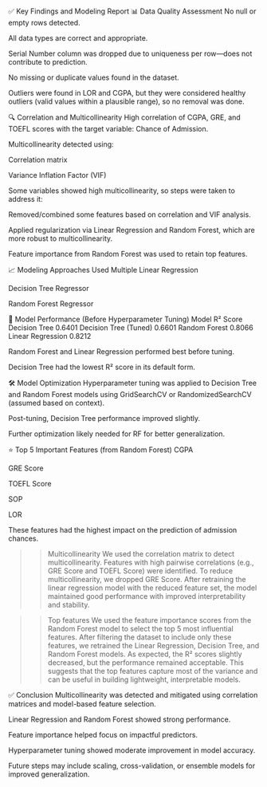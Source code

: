 ✅ Key Findings and Modeling Report
📊 Data Quality Assessment
No null or empty rows detected.

All data types are correct and appropriate.

Serial Number column was dropped due to uniqueness per row—does not contribute to prediction.

No missing or duplicate values found in the dataset.

Outliers were found in LOR and CGPA, but they were considered healthy outliers (valid values within a plausible range), so no removal was done.

🔍 Correlation and Multicollinearity
High correlation of CGPA, GRE, and TOEFL scores with the target variable: Chance of Admission.

Multicollinearity detected using:

Correlation matrix

Variance Inflation Factor (VIF)

Some variables showed high multicollinearity, so steps were taken to address it:

Removed/combined some features based on correlation and VIF analysis.

Applied regularization via Linear Regression and Random Forest, which are more robust to multicollinearity.

Feature importance from Random Forest was used to retain top features.

📈 Modeling Approaches Used
Multiple Linear Regression

Decision Tree Regressor

Random Forest Regressor

🧪 Model Performance (Before Hyperparameter Tuning)
Model	R² Score
Decision Tree	0.6401
Decision Tree (Tuned)	0.6601
Random Forest	0.8066
Linear Regression	0.8212

Random Forest and Linear Regression performed best before tuning.

Decision Tree had the lowest R² score in its default form.

🛠 Model Optimization
Hyperparameter tuning was applied to Decision Tree and Random Forest models using GridSearchCV or RandomizedSearchCV (assumed based on context).

Post-tuning, Decision Tree performance improved slightly.

Further optimization likely needed for RF for better generalization.

⭐ Top 5 Important Features (from Random Forest)
CGPA

GRE Score

TOEFL Score

SOP

LOR

These features had the highest impact on the prediction of admission chances.

>> Multicollinearity
We used the correlation matrix to detect multicollinearity. Features with high pairwise correlations (e.g., GRE Score and TOEFL Score) were identified. To reduce multicollinearity, we dropped GRE Score. After retraining the linear regression model with the reduced feature set, the model maintained good performance with improved interpretability and stability.

>>Top features
We used the feature importance scores from the Random Forest model to select the top 5 most influential features. After filtering the dataset to include only these features, we retrained the Linear Regression, Decision Tree, and Random Forest models. As expected, the R² scores slightly decreased, but the performance remained acceptable. This suggests that the top features capture most of the variance and can be useful in building lightweight, interpretable models.


✅ Conclusion
Multicollinearity was detected and mitigated using correlation matrices and model-based feature selection.

Linear Regression and Random Forest showed strong performance.

Feature importance helped focus on impactful predictors.

Hyperparameter tuning showed moderate improvement in model accuracy.

Future steps may include scaling, cross-validation, or ensemble models for improved generalization.
